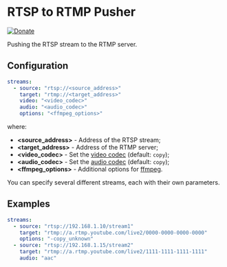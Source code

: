 # RTSP to RTMP Pusher

[![Donate](https://img.shields.io/badge/donate-Yandex-red.svg)](https://money.yandex.ru/to/4100110221014297)

Pushing the RTSP stream to the RTMP server.

## Configuration

```yaml
streams:
  - source: "rtsp://<source_address>"
    target: "rtmp://<target_address>"
    video: "<video_codec>"
    audio: "<audio_codec>"
    options: "<ffmpeg_options>"
```

where:

- **<source_address>** - Address of the RTSP stream;
- **<target_address>** - Address of the RTMP server;
- **<video_codec>** - Set the [video codec](https://ffmpeg.org/ffmpeg-codecs.html#Video-Encoders) (default: `copy`);
- **<audio_codec>** - Set the [audio codec](https://ffmpeg.org/ffmpeg-codecs.html#Audio-Encoders) (default: `copy`);
- **<ffmpeg_options>** - Additional options for [ffmpeg](https://ffmpeg.org/ffmpeg.html#Options).

You can specify several different streams, each with their own parameters.

## Examples

```yaml
streams:
  - source: "rtsp://192.168.1.10/stream1"
    target: "rtmp://a.rtmp.youtube.com/live2/0000-0000-0000-0000"
    options: "-copy_unknown"
  - source: "rtsp://192.168.1.15/stream2"
    target: "rtmp://a.rtmp.youtube.com/live2/1111-1111-1111-1111"
    audio: "aac"
```
